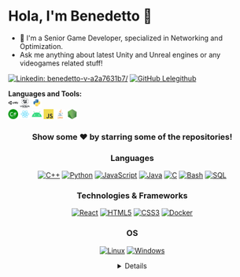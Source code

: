 # Hola, I'm Benedetto 👋

- 💬 I'm a Senior Game Developer, specialized in Networking and Optimization. 
- Ask me anything about latest Unity and Unreal engines or any videogames related stuff!

[![Linkedin: benedetto-v-a2a7631b7/](https://img.shields.io/badge/-lele-blue?style=flat-square&logo=Linkedin&logoColor=white&link=https://www.linkedin.com/in/benedetto-v-a2a7631b7/)](https://www.linkedin.com/in/benedetto-v-a2a7631b7/)
[![GitHub Lelegithub](https://img.shields.io/github/followers/Lelegithub?label=follow&style=social)](https://github.com/Lelegithub)


**Languages and Tools:**  
<code><img height="20" src="https://raw.githubusercontent.com/github/explore/80688e429a7d4ef2fca1e82350fe8e3517d3494d/topics/unity/unity.png"></code>
<code><img height="20" src="https://raw.githubusercontent.com/github/explore/80688e429a7d4ef2fca1e82350fe8e3517d3494d/topics/unreal-engine/unreal-engine.png"></code>
<code><img height="20" src="https://raw.githubusercontent.com/github/explore/80688e429a7d4ef2fca1e82350fe8e3517d3494d/topics/python/python.png"></code>  
<code><img height="20" src="https://raw.githubusercontent.com/github/explore/80688e429a7d4ef2fca1e82350fe8e3517d3494d/topics/csharp/csharp.png"></code>
<code><img height="20" src="https://raw.githubusercontent.com/github/explore/80688e429a7d4ef2fca1e82350fe8e3517d3494d/topics/react/react.png"></code>
<code><img height="20" src="https://raw.githubusercontent.com/github/explore/80688e429a7d4ef2fca1e82350fe8e3517d3494d/topics/android/android.png"></code>
<code><img height="20" src="https://raw.githubusercontent.com/github/explore/80688e429a7d4ef2fca1e82350fe8e3517d3494d/topics/javascript/javascript.png"></code>
<code><img height="20" src="https://raw.githubusercontent.com/github/explore/80688e429a7d4ef2fca1e82350fe8e3517d3494d/topics/java/java.png"></code>
<code><img height="20" src="https://raw.githubusercontent.com/github/explore/80688e429a7d4ef2fca1e82350fe8e3517d3494d/topics/nodejs/nodejs.png"></code>    

<div align="center">

### Show some ❤️ by starring some of the repositories!

### Languages
[![C++](https://img.shields.io/badge/c++-black?style=for-the-badge&logo=cplusplus)](https://github.com/Lelegithub)
[![Python](https://img.shields.io/badge/python-black?style=for-the-badge&logo=python)](https://github.com/Lelegithub)
[![JavaScript](https://img.shields.io/badge/javascript-black?style=for-the-badge&logo=javascript)](https://github.com/Lelegithub)
[![Java](https://img.shields.io/badge/java-black?style=for-the-badge&logo=openjdk)](https://github.com/Lelegithub)
[![C](https://img.shields.io/badge/c-black?style=for-the-badge&logo=c)](https://github.com/Lelegithub)
[![Bash](https://img.shields.io/badge/bash-black?style=for-the-badge&logo=gnu-bash&logoColor=white)](https://github.com/Lelegithub)
[![SQL](https://img.shields.io/badge/sql-black?style=for-the-badge&logo=mysql)](https://github.com/Lelegithub)

### Technologies & Frameworks
[![React](https://img.shields.io/badge/react-black?style=for-the-badge&logo=react)](https://github.com/wervlad)
[![HTML5](https://img.shields.io/badge/html5-black?style=for-the-badge&logo=html5)](https://hub.docker.com/u/wervlad)
[![CSS3](https://img.shields.io/badge/css3-black?style=for-the-badge&logo=css3)](https://hub.docker.com/u/wervlad)
[![Docker](https://img.shields.io/badge/docker-black?style=for-the-badge&logo=docker)](https://hub.docker.com/u/wervlad)

### OS
[![Linux](https://img.shields.io/badge/linux-black?style=for-the-badge&logo=Linux)](https://github.com/Lelegithub)
[![Windows](https://img.shields.io/badge/Windows-black?style=for-the-badge&logo=Windows)](https://github.com/Lelegithub)

<details>
<p align="center">
  <a href="https://github.com/Lelegithub">
    <img src="http://github-profile-summary-cards.vercel.app/api/cards/profile-details?username=Lelegithub&theme=transparent" />
  </a>
  <a href="https://github.com/Lelegithub">
    <img src="https://github-readme-streak-stats.herokuapp.com/?user=Lelegithub&hide_border=true&card_width=338&theme=transparent" />
  </a>
  <a href="https://github.com/Lelegithub">
    <img src="http://github-profile-summary-cards.vercel.app/api/cards/stats?username=Lelegithub&theme=transparent" />

</p>
</details>

</div>
